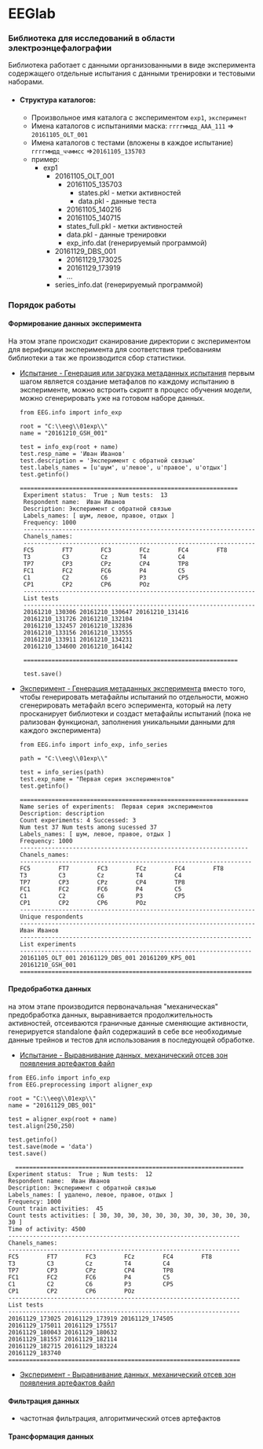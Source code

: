 
# EEGlab
### Библиотека для исследований в области электроэнцефалографии

Библиотека работает с данными организованными в виде эксперимента содержащего отдельные испытания с данными тренировки и тестовыми наборами.

- #### Структура каталогов:
   - Произвольное имя каталога с экспериментом `exp1`, `эксперимент`
   - Имена каталогов с испытаниями маска: `ггггммдд_AAA_111` => `20161105_OLT_001`
   - Имена каталогов с тестами (вложены в каждое испытание) `ггггммдд_ччммсс` =>`20161105_135703`
  - пример:
    - exp1
      - 20161105_OLT_001
        - 20161105_135703
          - states.pkl - метки активностей
          - data.pkl - данные теста
        - 20161105_140216
        - 20161105_140715
        - states_full.pkl - метки активностей
        - data.pkl - данные тренировки
        - exp_info.dat (генерируемый программой)
      - 20161129_DBS_001
        - 20161129_173025
        - 20161129_173919
        - ...
      - series_info.dat (генерируемый программой)


### Порядок работы
#### **Формирование данных** эксперимента
На этом этапе происходит сканирование директории с экспериментом для верификции эксперимента для соответствия требованиям библиотеки а так же производится сбор статистики.

  - [Испытание - Генерация или загрузка метаданных испытания](./EEG_info_exp_demo.py) первым шагом является создание метафалов по каждому испытанию в эксперименте, можно встроить скрипт в процесс обучения модели, можно сгенерировать уже на готовом наборе данных.

     ```
     from EEG.info import info_exp

     root = "C:\\eeg\\01exp\\"
     name = "20161210_GSH_001"

     test = info_exp(root + name)
     test.resp_name = 'Иван Иванов'
     test.description = 'Эксперимент с обратной связью'
     test.labels_names = [u'шум', u'левое', u'правое', u'отдых']
     test.getinfo()

     ==============================================================
      Experiment status:  True ; Num tests:  13
      Respondent name:  Иван Иванов
      Description: Эксперимент с обратной связью
      Labels_names: [ шум, левое, правое, отдых ]
      Frequency: 1000
      ------------------------------------------------------------------
      Chanels_names:
      ------------------------------------------------------------------
      FC5        FT7        FC3        FCz        FC4        FT8
      T3         C3         Cz         T4         C4
      TP7        CP3        CPz        CP4        TP8
      FC1        FC2        FC6        P4         C5
      C1         C2         C6         P3         CP5
      CP1        CP2        CP6        POz
      ------------------------------------------------------------------
      List tests
      ------------------------------------------------------------------
      20161210_130306 20161210_130647 20161210_131416
      20161210_131726 20161210_132104
      20161210_132457 20161210_132836
      20161210_133156 20161210_133555
      20161210_133911 20161210_134231
      20161210_134600 20161210_164142

      =============================================================

      test.save()

      ```

- [Эксперимент - Генерация метаданных эксперимента](./EEG_info_series_demo.py) вместо того, чтобы генерировать метафайлы испытаний по отдельности, можно сгенерировать метафайл всего эсперимента, который на лету просканирует библиотеки и создаст метафайлы испытаний (пока не рализован функционал, заполнения уникальными данными для каждого эксперимента)

    ```
    from EEG.info import info_exp, info_series

    path = "C:\\eeg\\01exp\\"

    test = info_series(path)
    test.exp_name = "Первая серия экспериментов"
    test.getinfo()

    =================================================================
    Name series of experiments:  Первая серия экспериментов
    Description: description
    Count experiments: 4 Successed: 3
    Num test 37 Num tests among sucessed 37
    Labels_names: [ шум, левое, правое, отдых ]
    Frequency: 1000
    -----------------------------------------------------------------
    Chanels_names:
    ------------------------------------------------------------------
    FC5        FT7        FC3        FCz        FC4        FT8
    T3         C3         Cz         T4         C4
    TP7        CP3        CPz        CP4        TP8
    FC1        FC2        FC6        P4         C5
    C1         C2         C6         P3         CP5
    CP1        CP2        CP6        POz
    -------------------------------------------------------------------
    Unique respondents
    -------------------------------------------------------------------
    Иван Иванов
    ------------------------------------------------------------------
    List experiments
    ------------------------------------------------------------------
    20161105_OLT_001 20161129_DBS_001 20161209_KPS_001
    20161210_GSH_001
    ==================================================================

    ```


#### **Предобработка данных**
на этом этапе производится первоначальная "механическая" предобработка данных, выравнивается продолжительность активностей, отсеиваются граничные данные сменяющие активности, генерируется standalone файл содержаший в себе все необходимые  данные трейнов и тестов для использования в последующей обработке.
  - [Испытание - Выравнивание  данных, механический отсев зон появления артефактов файл](EEG_aligner_exp_demo.py)
  ```
  from EEG.info import info_exp
  from EEG.preprocessing import aligner_exp

  root = "C:\\eeg\\01exp\\"
  name = "20161129_DBS_001"

  test = aligner_exp(root + name)
  test.align(250,250)

  test.getinfo()
  test.save(mode = 'data')
  test.save()

    =================================================================
  Experiment status:  True ; Num tests:  12
  Respondent name:  Иван Иванов
  Description: Эксперимент с обратной связью
  Labels_names: [ удалено, левое, правое, отдых ]
  Frequency: 1000
  Count train activities:  45
  Count tests activities: [ 30, 30, 30, 30, 30, 30, 30, 30, 30, 30, 30, 30 ]
  Time of activity: 4500
  ------------------------------------------------------------------
  Chanels_names:
  ------------------------------------------------------------------
  FC5        FT7        FC3        FCz        FC4        FT8
  T3         C3         Cz         T4         C4
  TP7        CP3        CPz        CP4        TP8
  FC1        FC2        FC6        P4         C5
  C1         C2         C6         P3         CP5
  CP1        CP2        CP6        POz
  ------------------------------------------------------------------
  List tests
  ------------------------------------------------------------------
  20161129_173025 20161129_173919 20161129_174505
  20161129_175011 20161129_175517
  20161129_180043 20161129_180632
  20161129_181557 20161129_182114
  20161129_182715 20161129_183224
  20161129_183740
  ==================================================================
  ```

  - [Эксперимент - Выравнивание  данных, механический отсев зон появления артефактов файл](EEG_aligner_exp_demo.py)

#### **Фильтрация данных**
  - частотная фильтрация, алгоритмический отсев артефактов
#### **Трансформация данных**
